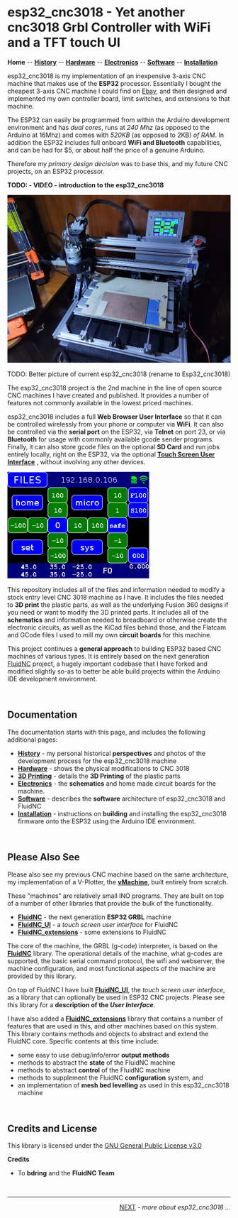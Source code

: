# esp32_cnc3018 - Yet another cnc3018 Grbl Controller with WiFi and a TFT touch UI

**Home** --
**[History](history.md)** --
**[Hardware](hardware.md)** --
**[Electronics](electronics.md)** --
**[Software](software.md)** --
**[Installation](installation.md)**

esp32_cnc3018 is my implementation of an inexpensive 3-axis CNC machine that
makes use of the **ESP32** processor.  Essentially I bought the cheapest
3-axis CNC machine I could find on [Ebay]( https://www.ebay.com/itm/392298131168), and then designed and implemented
my own controller board, limit switches, and extensions to that machine.

The ESP32 can easily be programmed from within the
Arduino development environment and has *dual cores*, runs at *240 Mhz* (as opposed to
the Arduino at 16Mhz) and comes with *520KB* (as opposed to 2KB) *of RAM*.  In addition
the ESP32 includes full onboard **WiFi and Bluetooth** capabilities, and can be had for
$5, or about half the price of a genuine Arduino.

Therefore my *primary design decision* was to base this, and my future CNC projects,
on an ESP32 processor.

**TODO: - VIDEO - introduction to the esp32_cnc3018**

[![Machine1.jpg](images/Machine1.jpg)](images/Machine1_large.jpg)

TODO: Better picture of current esp32_cnc3018 (rename to Esp32_cnc3018)

The esp32_cnc3018 project is the 2nd machine in the line of open source
CNC machines I have created and published.  It provides a number of
features not commonly available in the lowest priced machines.

esp32_cnc3018 includes a full **Web Browser User Interface** so that it can be
controlled wirelessly from your phone or computer via **WiFi**.  It can also be controlled
via the **serial port** on the ESP32, via **Telnet** on port 23, or via **Bluetooth**
for usage with commonly available gcode sender programs.
Finally, it can also store gcode files on the optional **SD Card** and run jobs entirely
locally, right on the ESP32, via the optional
[**Touch Screen User Interface**](https://github.com/phorton1/Arduino-libraries-FluidNC_UI)
, without involving any other devices.

[![ui_screen.jpg](images/animated_FluidNC_UI_001.gif)](https://github.com/phorton1/Arduino-libraries-FluidNC_UI)

This repository includes all of the files and information needed to modify
a stock entry level CNC 3018 machine as I have. It includes the files needed to
**3D print** the plastic parts, as well as the underlying Fusion 360 designs
if you need or want to modify the 3D printed parts. It includes all of the **schematics**
and information needed to breadboard or otherwise create the electronic circuits,
as well as the KiCad files behind those, and the Flatcam and GCode files I used to
mill my own **circuit boards** for this machine.


This project continues a **general approach** to
building ESP32 based CNC machines of various types.
It is entirely based on the next generation
[FluidNC](https://github.com/bdring/FluidNC)
project, a hugely important codebase that I have
forked and modified slightly so-as to better be able build projects
within the Arduino IDE development environment.


<br>

## Documentation

The documentation starts with this page, and includes the following additional
pages:

- **[History](history.md)** - my personal historical **perspectives** and
photos of the development process for the esp32_cnc3018 machine
- **[Hardware](hardware.md)** - shows the physical
modifications to CNC 3018
- **[3D Printing](3dPrinting.md)** - details the **3D Printing** of
the plastic parts
- **[Electronics](electronics.md)** - the **schematics** and home made circuit
boards for the machine.
- **[Software](software.md)** - describes the **software** architecture of
esp32_cnc3018 and FluidNC
- **[Installation](Installation.md)** - instructions on **building** and installing
the esp32_cnc3018 firmware onto the ESP32 using the Arduino IDE environment.

<br>

## Please Also See

Please also see my previous CNC machine based on the same architecture,
my implementation of a V-Plotter, the
[**vMachine**](https://github.com/phorton1/Arduino-_vMachine),
built entirely from scratch.

These "machines"  are relatively small INO programs.  They are built on top of a
number of other libraries that provide the bulk of the functionality.

- [**FluidNC**](https://github.com/phorton1/Arduino-libraries-FluidNC) - the next generation **ESP32 GRBL** machine
- [**FluidNC_UI**](https://github.com/phorton1/Arduino-libraries-FluidNC_UI) - a *touch screen user interface* for FluidNC
- [**FluidNC_extensions**](https://github.com/phorton1/Arduino-libraries-FluidNC_extensions) - some extensions to FluidNC

The core of the machine, the GRBL (g-code) interpreter, is based on the
[**FluidNC**](https://github.com/phorton1/Arduino-libraries-FluidNC)
library.  The operational details of the machine, what g-codes
are supported, the basic serial command protocol, the wifi and webserver,
the machine configuration, and most functional aspects of the machine are
provided by this library.

On top of FluidNC I have built
[**FluidNC_UI**](https://github.com/phorton1/Arduino-libraries-FluidNC_UI),
the *touch screen user interface*, as a library that can optionally
be used in ESP32 CNC projects.
Please see this library for a **description of the *User Interface***.

I have also added a
[**FluidNC_extensions**](https://github.com/phorton1/Arduino-libraries-FluidNC_extensions)
library that contains a number
of features that are used in this, and other machines based on this system.
This library contains methods and objects to abstract and extend the FluidNC
core.  Specific contents at this time include:

- some easy to use debug/info/error **output methods**
- methods to abstract the **state** of the FluidNC machine
- methods to abstract **control** of the FluidNC machine
- methods to supplement the FluidNC **configuration** system, and
- an implementation of **mesh bed levelling** as used in this esp32_cnc3018 machine




<br>


## Credits and License

This library is licensed under the
[GNU General Public License v3.0](https://github.com/phorton1/Arduino-esp32_cnc3018/tree/master/LICENSE.TXT)

**Credits**

- To **bdring** and the **FluidNC Team**


<br>
<hr>
<div style="text-align: right">
<a href='history.md'>NEXT</a><i> - more about esp32_cnc3018 ...</i>
</div>
